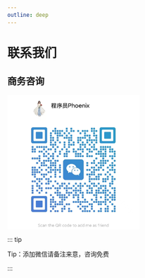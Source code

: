 ```yaml
---
outline: deep
---
```


# 联系我们


## 商务咨询

<div style="display: flex; align-items: center; justify-content: space-between;">
  <img src="/public/kefu_010.jpg" width="300" alt="商务咨询"/>
</div>

::: tip

Tip：添加微信请备注来意，咨询免费

:::